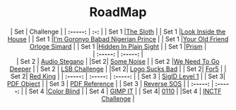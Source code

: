 <div align="center">

# RoadMap
|  Set | Challenge                                                                                                                                  |
| **:-----:** | **:-:** |
|  Set 1     |[The Sloth](https://github.com/a3X3k/RoadMap/tree/main/Set%201/RingZer0/The%20Sloth/readme.md)                                                       |
|   Set 1     |[Look Inside the House](https://github.com/a3X3k/RoadMap/tree/main/Set%201/RingZer0/Look%20Inside%20the%20House/readme.md)                           |
| Set 1 |[I'm Goronyo Babad Nigerian Prince](https://github.com/a3X3k/RoadMap/tree/main/Set%201/RingZer0/I'm%20Goronyo%20Babad%20Nigerian%20prince/readme.md) |
|   Set 1      |[Your Old Friend Orloge Simard](https://github.com/a3X3k/RoadMap/tree/main/Set%201/RingZer0/Your%20Old%20Friend%20Orloge%20Simard/readme.md)         |
|    Set 1     |[Hidden In Plain Sight](https://github.com/a3X3k/RoadMap/tree/main/Set%201/RingZer0/Hidden%20In%20Plain%20Sight/readme.md)                           |
|    Set 1     |[Prism](https://github.com/a3X3k/RoadMap/blob/main/Set%201/Prism/README.md)  |         
| **:-----:** | **:-----:** |    
| Set 2 | [Audio Stegano](https://github.com/a3X3k/RoadMap/blob/main/Set%202/Root%20Me/Audio%20Stegano/readme.md) |
|Set 2| [Some Noise](https://github.com/a3X3k/RoadMap/blob/main/Set%202/Root%20Me/Some%20Noise/readme.md) |
| Set 2 |[We Need To Go Deeper](https://github.com/a3X3k/RoadMap/blob/main/Set%202/Root%20Me/We%20Need%20To%20Go%20Deeper/readme.md) |
| Set 2 | [LSB Challenge](https://github.com/a3X3k/RoadMap/blob/main/Set%202/LSB%20Challenge/readme.md) |
|Set 2| [Logo Sucks Bad](https://github.com/a3X3k/RoadMap/blob/main/Set%202/Logo%20Sucks%20Bad/readme.md) |
| Set 2| [For5](https://github.com/a3X3k/RoadMap/blob/main/Set%202/For5/readme.md) |
| Set 2| [Red King](https://github.com/a3X3k/RoadMap/blob/main/Set%202/Red%20King/README.md) |
| **:-----:** | **:-----:** | **:-----:** | 
| Set 3 | [SigID Level 1](https://github.com/a3X3k/RoadMap/blob/main/Set%203/Ringzer0/SigID%20Level%201/readme.md) |
| Set 3| [PDF Object](https://github.com/a3X3k/RoadMap/blob/main/Set%203/Rootme/PDF%20Object/readme.md) |
| Set 3 | [PDF Reference](https://github.com/a3X3k/RoadMap/blob/main/Set%203/PDF/readme.md) |
| Set 3 | [Reverse SOS](https://github.com/a3X3k/RoadMap/blob/main/Set%203/Reverse%20SOS/README.md) |
| **:-----:** | **:-----:** |
| Set 4 |[Color Blind](https://github.com/a3X3k/RoadMap/blob/main/Set%204/Color%20Blind/readme.md) |
| Set 4 | [GIMP IT](https://github.com/a3X3k/RoadMap/blob/main/Set%204/GIMP%20IT/readme.md) |
| Set 4| [0110](https://github.com/a3X3k/RoadMap/blob/main/Set%204/0110/readme.md) |
|Set 4 | [INCTF Challenge](https://github.com/a3X3k/RoadMap/blob/main/Set%204/Challenge/readme.md) |  
</div>
